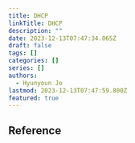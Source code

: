```yaml
---
title: DHCP
linkTitle: DHCP
description: ""
date: 2023-12-13T07:47:34.065Z
draft: false
tags: []
categories: []
series: []
authors:
  - Hyunyoun Jo
lastmod: 2023-12-13T07:47:59.800Z
featured: true
---
```


## Reference
